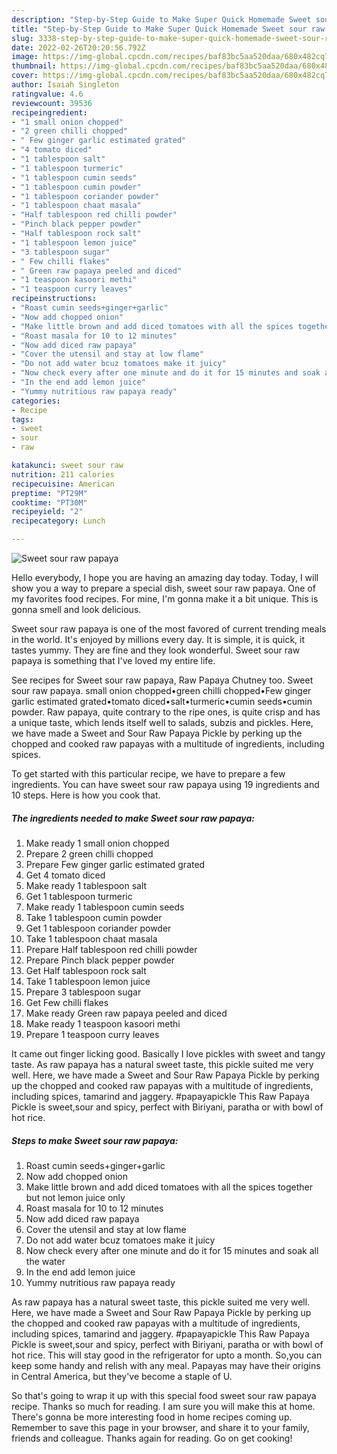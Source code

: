 ```yaml
---
description: "Step-by-Step Guide to Make Super Quick Homemade Sweet sour raw papaya"
title: "Step-by-Step Guide to Make Super Quick Homemade Sweet sour raw papaya"
slug: 3338-step-by-step-guide-to-make-super-quick-homemade-sweet-sour-raw-papaya
date: 2022-02-26T20:20:56.792Z
image: https://img-global.cpcdn.com/recipes/baf83bc5aa520daa/680x482cq70/sweet-sour-raw-papaya-recipe-main-photo.jpg
thumbnail: https://img-global.cpcdn.com/recipes/baf83bc5aa520daa/680x482cq70/sweet-sour-raw-papaya-recipe-main-photo.jpg
cover: https://img-global.cpcdn.com/recipes/baf83bc5aa520daa/680x482cq70/sweet-sour-raw-papaya-recipe-main-photo.jpg
author: Isaiah Singleton
ratingvalue: 4.6
reviewcount: 39536
recipeingredient:
- "1 small onion chopped"
- "2 green chilli chopped"
- " Few ginger garlic estimated grated"
- "4 tomato diced"
- "1 tablespoon salt"
- "1 tablespoon turmeric"
- "1 tablespoon cumin seeds"
- "1 tablespoon cumin powder"
- "1 tablespoon coriander powder"
- "1 tablespoon chaat masala"
- "Half tablespoon red chilli powder"
- "Pinch black pepper powder"
- "Half tablespoon rock salt"
- "1 tablespoon lemon juice"
- "3 tablespoon sugar"
- " Few chilli flakes"
- " Green raw papaya peeled and diced"
- "1 teaspoon kasoori methi"
- "1 teaspoon curry leaves"
recipeinstructions:
- "Roast cumin seeds+ginger+garlic"
- "Now add chopped onion"
- "Make little brown and add diced tomatoes with all the spices together but not lemon juice only"
- "Roast masala for 10 to 12 minutes"
- "Now add diced raw papaya"
- "Cover the utensil and stay at low flame"
- "Do not add water bcuz tomatoes make it juicy"
- "Now check every after one minute and do it for 15 minutes and soak all the water"
- "In the end add lemon juice"
- "Yummy nutritious raw papaya ready"
categories:
- Recipe
tags:
- sweet
- sour
- raw

katakunci: sweet sour raw 
nutrition: 211 calories
recipecuisine: American
preptime: "PT29M"
cooktime: "PT30M"
recipeyield: "2"
recipecategory: Lunch

---
```



![Sweet sour raw papaya](https://img-global.cpcdn.com/recipes/baf83bc5aa520daa/680x482cq70/sweet-sour-raw-papaya-recipe-main-photo.jpg)

Hello everybody, I hope you are having an amazing day today. Today, I will show you a way to prepare a special dish, sweet sour raw papaya. One of my favorites food recipes. For mine, I'm gonna make it a bit unique. This is gonna smell and look delicious.

Sweet sour raw papaya is one of the most favored of current trending meals in the world. It's enjoyed by millions every day. It is simple, it is quick, it tastes yummy. They are fine and they look wonderful. Sweet sour raw papaya is something that I've loved my entire life.

See recipes for Sweet sour raw papaya, Raw Papaya Chutney too. Sweet sour raw papaya. small onion chopped•green chilli chopped•Few ginger garlic estimated grated•tomato diced•salt•turmeric•cumin seeds•cumin powder. Raw papaya, quite contrary to the ripe ones, is quite crisp and has a unique taste, which lends itself well to salads, subzis and pickles. Here, we have made a Sweet and Sour Raw Papaya Pickle by perking up the chopped and cooked raw papayas with a multitude of ingredients, including spices.


To get started with this particular recipe, we have to prepare a few ingredients. You can have sweet sour raw papaya using 19 ingredients and 10 steps. Here is how you cook that.

<!--inarticleads1-->

##### The ingredients needed to make Sweet sour raw papaya:

1. Make ready 1 small onion chopped
1. Prepare 2 green chilli chopped
1. Prepare  Few ginger garlic estimated grated
1. Get 4 tomato diced
1. Make ready 1 tablespoon salt
1. Get 1 tablespoon turmeric
1. Make ready 1 tablespoon cumin seeds
1. Take 1 tablespoon cumin powder
1. Get 1 tablespoon coriander powder
1. Take 1 tablespoon chaat masala
1. Prepare Half tablespoon red chilli powder
1. Prepare Pinch black pepper powder
1. Get Half tablespoon rock salt
1. Take 1 tablespoon lemon juice
1. Prepare 3 tablespoon sugar
1. Get  Few chilli flakes
1. Make ready  Green raw papaya peeled and diced
1. Make ready 1 teaspoon kasoori methi
1. Prepare 1 teaspoon curry leaves


It came out finger licking good. Basically I love pickles with sweet and tangy taste. As raw papaya has a natural sweet taste, this pickle suited me very well. Here, we have made a Sweet and Sour Raw Papaya Pickle by perking up the chopped and cooked raw papayas with a multitude of ingredients, including spices, tamarind and jaggery. #papayapickle This Raw Papaya Pickle is sweet,sour and spicy, perfect with Biriyani, paratha or with bowl of hot rice. 

<!--inarticleads2-->

##### Steps to make Sweet sour raw papaya:

1. Roast cumin seeds+ginger+garlic
1. Now add chopped onion
1. Make little brown and add diced tomatoes with all the spices together but not lemon juice only
1. Roast masala for 10 to 12 minutes
1. Now add diced raw papaya
1. Cover the utensil and stay at low flame
1. Do not add water bcuz tomatoes make it juicy
1. Now check every after one minute and do it for 15 minutes and soak all the water
1. In the end add lemon juice
1. Yummy nutritious raw papaya ready


As raw papaya has a natural sweet taste, this pickle suited me very well. Here, we have made a Sweet and Sour Raw Papaya Pickle by perking up the chopped and cooked raw papayas with a multitude of ingredients, including spices, tamarind and jaggery. #papayapickle This Raw Papaya Pickle is sweet,sour and spicy, perfect with Biriyani, paratha or with bowl of hot rice. This will stay good in the refrigerator for upto a month. So,you can keep some handy and relish with any meal. Papayas may have their origins in Central America, but they&#39;ve become a staple of U. 

So that's going to wrap it up with this special food sweet sour raw papaya recipe. Thanks so much for reading. I am sure you will make this at home. There's gonna be more interesting food in home recipes coming up. Remember to save this page in your browser, and share it to your family, friends and colleague. Thanks again for reading. Go on get cooking!
